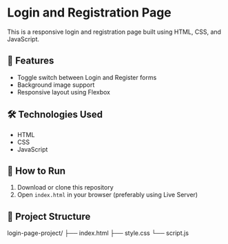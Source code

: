# Login and Registration Page

This is a responsive login and registration page built using HTML, CSS, and JavaScript.

## 🔄 Features
- Toggle switch between Login and Register forms
- Background image support
- Responsive layout using Flexbox

## 🛠️ Technologies Used
- HTML
- CSS
- JavaScript

## 🚀 How to Run
1. Download or clone this repository
2. Open `index.html` in your browser (preferably using Live Server)

## 📂 Project Structure
login-page-project/
├── index.html
├── style.css
└── script.js
